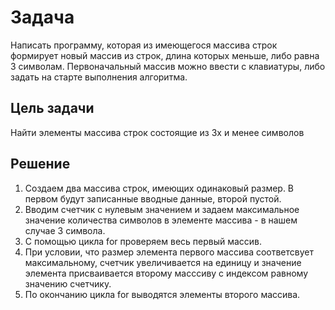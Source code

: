 # Задача

Написать программу, которая из имеющегося массива строк формирует новый массив из строк, длина которых меньше, либо равна 3 символам. Первоначальный массив можно ввести с клавиатуры, либо задать на старте выполнения алгоритма.

## Цель задачи 

Найти элементы массива строк состоящие из 3х и менее символов

## Решение

1. Создаем два массива строк, имеющих одинаковый размер. В первом будут записанные вводные данные, второй пустой.
2. Вводим счетчик с нулевым значением и задаем максимальное значение количества символов в элементе массива - в нашем случае 3 символа.
3. С помощью цикла for проверяем весь первый массив.
4. При условии, что размер элемента первого массива соответсвует максимальному, счетчик увеличивается на единицу и значение элемента присваивается второму масссиву с индексом равному значению счетчику.
5. По окончанию цикла for выводятся элементы второго массива.